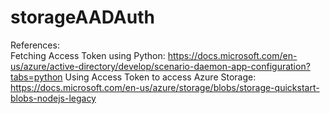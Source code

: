# storageAADAuth
References: <br />
Fetching Access Token using Python: https://docs.microsoft.com/en-us/azure/active-directory/develop/scenario-daemon-app-configuration?tabs=python
Using Access Token to access Azure Storage: https://docs.microsoft.com/en-us/azure/storage/blobs/storage-quickstart-blobs-nodejs-legacy
